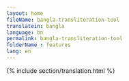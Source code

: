 ```yaml
--- 
layout: home 
fileName: bangla-transliteration-tool
translatein: bangla
language: bn
permalink: bangla-transliteration-tool
folderName : features
lang: en
---
```

{% include section/translation.html %}